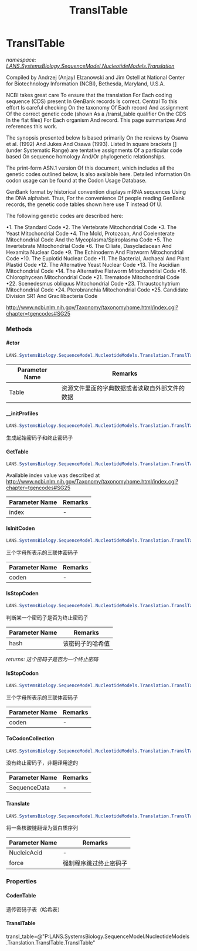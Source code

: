 ﻿---
title: TranslTable
---

# TranslTable
_namespace: [LANS.SystemsBiology.SequenceModel.NucleotideModels.Translation](N-LANS.SystemsBiology.SequenceModel.NucleotideModels.Translation.html)_

Compiled by Andrzej (Anjay) Elzanowski and Jim Ostell at National Center for Biotechnology Information (NCBI), Bethesda, Maryland, U.S.A.
 
 NCBI takes great care To ensure that the translation For Each coding sequence (CDS) present In GenBank records Is correct. 
 Central To this effort Is careful checking On the taxonomy Of Each record And assignment Of the correct genetic code 
 (shown As a /transl_table qualifier On the CDS In the flat files) For Each organism And record. This page summarizes And references this work.
 
 The synopsis presented below Is based primarily On the reviews by Osawa et al. (1992) And Jukes And Osawa (1993). 
 Listed In square brackets [] (under Systematic Range) are tentative assignments Of a particular code based On 
 sequence homology And/Or phylogenetic relationships.
 
 The print-form ASN.1 version Of this document, which includes all the genetic codes outlined below, Is also available here. 
 Detailed information On codon usage can be found at the Codon Usage Database.
 
 GenBank format by historical convention displays mRNA sequences Using the DNA alphabet. 
 Thus, For the convenience Of people reading GenBank records, the genetic code tables shown here use T instead Of U.
 
 The following genetic codes are described here:
 
 •1. The Standard Code
 •2. The Vertebrate Mitochondrial Code
 •3. The Yeast Mitochondrial Code
 •4. The Mold, Protozoan, And Coelenterate Mitochondrial Code And the Mycoplasma/Spiroplasma Code
 •5. The Invertebrate Mitochondrial Code
 •6. The Ciliate, Dasycladacean And Hexamita Nuclear Code
 •9. The Echinoderm And Flatworm Mitochondrial Code
 •10. The Euplotid Nuclear Code
 •11. The Bacterial, Archaeal And Plant Plastid Code
 •12. The Alternative Yeast Nuclear Code
 •13. The Ascidian Mitochondrial Code
 •14. The Alternative Flatworm Mitochondrial Code
 •16. Chlorophycean Mitochondrial Code
 •21. Trematode Mitochondrial Code
 •22. Scenedesmus obliquus Mitochondrial Code
 •23. Thraustochytrium Mitochondrial Code
 •24. Pterobranchia Mitochondrial Code
 •25. Candidate Division SR1 And Gracilibacteria Code
 
 http://www.ncbi.nlm.nih.gov/Taxonomy/taxonomyhome.html/index.cgi?chapter=tgencodes#SG25

### Methods

#### #ctor
```csharp
LANS.SystemsBiology.SequenceModel.NucleotideModels.Translation.TranslTable.#ctor(System.String)
```


|Parameter Name|Remarks|
|--------------|-------|
|Table|资源文件里面的字典数据或者读取自外部文件的数据|


#### __initProfiles
```csharp
LANS.SystemsBiology.SequenceModel.NucleotideModels.Translation.TranslTable.__initProfiles(System.Collections.Generic.Dictionary{LANS.SystemsBiology.SequenceModel.NucleotideModels.Translation.Codon,LANS.SystemsBiology.SequenceModel.Polypeptides.Polypeptides.AminoAcid})
```
生成起始密码子和终止密码子

#### GetTable
```csharp
LANS.SystemsBiology.SequenceModel.NucleotideModels.Translation.TranslTable.GetTable(System.Int32)
```
Available index value was described at http://www.ncbi.nlm.nih.gov/Taxonomy/taxonomyhome.html/index.cgi?chapter=tgencodes#SG25

|Parameter Name|Remarks|
|--------------|-------|
|index|-|


#### IsInitCoden
```csharp
LANS.SystemsBiology.SequenceModel.NucleotideModels.Translation.TranslTable.IsInitCoden(System.String)
```
三个字母所表示的三联体密码子

|Parameter Name|Remarks|
|--------------|-------|
|coden|-|


#### IsStopCoden
```csharp
LANS.SystemsBiology.SequenceModel.NucleotideModels.Translation.TranslTable.IsStopCoden(System.Int32)
```
判断某一个密码子是否为终止密码子

|Parameter Name|Remarks|
|--------------|-------|
|hash|该密码子的哈希值|

_returns: 这个密码子是否为一个终止密码_

#### IsStopCodon
```csharp
LANS.SystemsBiology.SequenceModel.NucleotideModels.Translation.TranslTable.IsStopCodon(System.String)
```
三个字母所表示的三联体密码子

|Parameter Name|Remarks|
|--------------|-------|
|coden|-|


#### ToCodonCollection
```csharp
LANS.SystemsBiology.SequenceModel.NucleotideModels.Translation.TranslTable.ToCodonCollection(LANS.SystemsBiology.SequenceModel.NucleotideModels.NucleicAcid)
```
没有终止密码子，非翻译用途的

|Parameter Name|Remarks|
|--------------|-------|
|SequenceData|-|


#### Translate
```csharp
LANS.SystemsBiology.SequenceModel.NucleotideModels.Translation.TranslTable.Translate(System.String,System.Boolean)
```
将一条核酸链翻译为蛋白质序列

|Parameter Name|Remarks|
|--------------|-------|
|NucleicAcid|-|
|force|强制程序跳过终止密码子|




### Properties

#### CodenTable
遗传密码子表（哈希表）
#### TranslTable
transl_table=@"P:LANS.SystemsBiology.SequenceModel.NucleotideModels.Translation.TranslTable.TranslTable"

